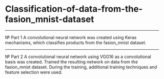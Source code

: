 # Classification-of-data-from-the-fasion_mnist-dataset


--------

№ Part 1
A convolutional neural network was created using Keras mechanisms, which classifies products from the fasion_mnist dataset.

--------

№ Part 2
A convolutional neural network using VGG16 as a convolutional basis was created.
Trained the resulting network on data from the fasion_mnist dataset. During the training, additional training techniques and feature selection were used.
